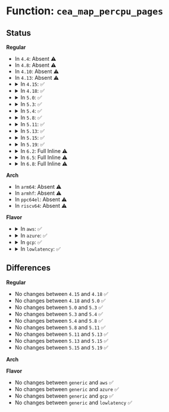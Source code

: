 # Function: <code>cea_map_percpu_pages</code>

## Status
<b>Regular</b>
<ul>
<li>
In <code>4.4</code>: Absent ⚠️
</li>
<li>
In <code>4.8</code>: Absent ⚠️
</li>
<li>
In <code>4.10</code>: Absent ⚠️
</li>
<li>
In <code>4.13</code>: Absent ⚠️
</li>
<li>
<details>
<summary>In <code>4.15</code>: ✅</summary>

```c
void cea_map_percpu_pages(void *cea_vaddr, void *ptr, int pages, pgprot_t prot);
```

**Collision:** Unique Static

**Inline:** No

**Transformation:** False

**Instances:**

```
In arch/x86/mm/cpu_entry_area.c (ffffffff826c3ab9)
Location: arch/x86/mm/cpu_entry_area.c:35
Inline: False
Direct callers:
  - arch/x86/mm/cpu_entry_area.c:setup_cpu_entry_areas
  - arch/x86/mm/cpu_entry_area.c:setup_cpu_entry_areas
  - arch/x86/mm/cpu_entry_area.c:setup_cpu_entry_areas
  - arch/x86/mm/cpu_entry_area.c:setup_cpu_entry_areas
```
**Symbols:**

```
ffffffff826c3ab9-ffffffff826c3b11: cea_map_percpu_pages (STB_LOCAL)
```
</details>
</li>
<li>
<details>
<summary>In <code>4.18</code>: ✅</summary>

```c
void cea_map_percpu_pages(void *cea_vaddr, void *ptr, int pages, pgprot_t prot);
```

**Collision:** Unique Static

**Inline:** No

**Transformation:** False

**Instances:**

```
In arch/x86/mm/cpu_entry_area.c (ffffffff826edd3e)
Location: arch/x86/mm/cpu_entry_area.c:47
Inline: False
Direct callers:
  - arch/x86/mm/cpu_entry_area.c:setup_cpu_entry_areas
  - arch/x86/mm/cpu_entry_area.c:setup_cpu_entry_areas
  - arch/x86/mm/cpu_entry_area.c:setup_cpu_entry_areas
  - arch/x86/mm/cpu_entry_area.c:setup_cpu_entry_areas
```
**Symbols:**

```
ffffffff826edd3e-ffffffff826edd8a: cea_map_percpu_pages (STB_LOCAL)
```
</details>
</li>
<li>
<details>
<summary>In <code>5.0</code>: ✅</summary>

```c
void cea_map_percpu_pages(void *cea_vaddr, void *ptr, int pages, pgprot_t prot);
```

**Collision:** Unique Static

**Inline:** No

**Transformation:** False

**Instances:**

```
In arch/x86/mm/cpu_entry_area.c (ffffffff828a4a62)
Location: arch/x86/mm/cpu_entry_area.c:49
Inline: False
Direct callers:
  - arch/x86/mm/cpu_entry_area.c:setup_cpu_entry_areas
  - arch/x86/mm/cpu_entry_area.c:setup_cpu_entry_areas
  - arch/x86/mm/cpu_entry_area.c:setup_cpu_entry_areas
  - arch/x86/mm/cpu_entry_area.c:setup_cpu_entry_areas
```
**Symbols:**

```
ffffffff828a4a62-ffffffff828a4aae: cea_map_percpu_pages (STB_LOCAL)
```
</details>
</li>
<li>
<details>
<summary>In <code>5.3</code>: ✅</summary>

```c
void cea_map_percpu_pages(void *cea_vaddr, void *ptr, int pages, pgprot_t prot);
```

**Collision:** Unique Static

**Inline:** No

**Transformation:** False

**Instances:**

```
In arch/x86/mm/cpu_entry_area.c (ffffffff828bcf46)
Location: arch/x86/mm/cpu_entry_area.c:49
Inline: False
Direct callers:
  - arch/x86/mm/cpu_entry_area.c:setup_cpu_entry_areas
  - arch/x86/mm/cpu_entry_area.c:setup_cpu_entry_areas
  - arch/x86/mm/cpu_entry_area.c:setup_cpu_entry_areas
  - arch/x86/mm/cpu_entry_area.c:setup_cpu_entry_areas
  - arch/x86/mm/cpu_entry_area.c:setup_cpu_entry_areas
  - arch/x86/mm/cpu_entry_area.c:setup_cpu_entry_areas
  - arch/x86/mm/cpu_entry_area.c:setup_cpu_entry_areas
  - arch/x86/mm/cpu_entry_area.c:setup_cpu_entry_areas
```
**Symbols:**

```
ffffffff828bcf46-ffffffff828bcf96: cea_map_percpu_pages (STB_LOCAL)
```
</details>
</li>
<li>
<details>
<summary>In <code>5.4</code>: ✅</summary>

```c
void cea_map_percpu_pages(void *cea_vaddr, void *ptr, int pages, pgprot_t prot);
```

**Collision:** Unique Static

**Inline:** No

**Transformation:** False

**Instances:**

```
In arch/x86/mm/cpu_entry_area.c (ffffffff828c33d0)
Location: arch/x86/mm/cpu_entry_area.c:49
Inline: False
Direct callers:
  - arch/x86/mm/cpu_entry_area.c:setup_cpu_entry_areas
  - arch/x86/mm/cpu_entry_area.c:setup_cpu_entry_areas
  - arch/x86/mm/cpu_entry_area.c:setup_cpu_entry_areas
  - arch/x86/mm/cpu_entry_area.c:setup_cpu_entry_areas
  - arch/x86/mm/cpu_entry_area.c:setup_cpu_entry_areas
  - arch/x86/mm/cpu_entry_area.c:setup_cpu_entry_areas
  - arch/x86/mm/cpu_entry_area.c:setup_cpu_entry_areas
  - arch/x86/mm/cpu_entry_area.c:setup_cpu_entry_areas
```
**Symbols:**

```
ffffffff828c33d0-ffffffff828c3420: cea_map_percpu_pages (STB_LOCAL)
```
</details>
</li>
<li>
<details>
<summary>In <code>5.8</code>: ✅</summary>

```c
void cea_map_percpu_pages(void *cea_vaddr, void *ptr, int pages, pgprot_t prot);
```

**Collision:** Unique Static

**Inline:** No

**Transformation:** False

**Instances:**

```
In arch/x86/mm/cpu_entry_area.c (ffffffff82ce65d6)
Location: arch/x86/mm/cpu_entry_area.c:53
Inline: False
Direct callers:
  - arch/x86/mm/cpu_entry_area.c:setup_cpu_entry_area
  - arch/x86/mm/cpu_entry_area.c:setup_cpu_entry_area
  - arch/x86/mm/cpu_entry_area.c:setup_cpu_entry_area
  - arch/x86/mm/cpu_entry_area.c:percpu_setup_exception_stacks
  - arch/x86/mm/cpu_entry_area.c:percpu_setup_exception_stacks
  - arch/x86/mm/cpu_entry_area.c:percpu_setup_exception_stacks
  - arch/x86/mm/cpu_entry_area.c:percpu_setup_exception_stacks
```
**Symbols:**

```
ffffffff82ce65d6-ffffffff82ce6622: cea_map_percpu_pages (STB_LOCAL)
```
</details>
</li>
<li>
<details>
<summary>In <code>5.11</code>: ✅</summary>

```c
void cea_map_percpu_pages(void *cea_vaddr, void *ptr, int pages, pgprot_t prot);
```

**Collision:** Unique Static

**Inline:** No

**Transformation:** False

**Instances:**

```
In arch/x86/mm/cpu_entry_area.c (ffffffff82fd3f47)
Location: arch/x86/mm/cpu_entry_area.c:54
Inline: False
Direct callers:
  - arch/x86/mm/cpu_entry_area.c:setup_cpu_entry_area
  - arch/x86/mm/cpu_entry_area.c:setup_cpu_entry_area
  - arch/x86/mm/cpu_entry_area.c:setup_cpu_entry_area
  - arch/x86/mm/cpu_entry_area.c:percpu_setup_exception_stacks
  - arch/x86/mm/cpu_entry_area.c:percpu_setup_exception_stacks
  - arch/x86/mm/cpu_entry_area.c:percpu_setup_exception_stacks
  - arch/x86/mm/cpu_entry_area.c:percpu_setup_exception_stacks
```
**Symbols:**

```
ffffffff82fd3f47-ffffffff82fd3f93: cea_map_percpu_pages (STB_LOCAL)
```
</details>
</li>
<li>
<details>
<summary>In <code>5.13</code>: ✅</summary>

```c
void cea_map_percpu_pages(void *cea_vaddr, void *ptr, int pages, pgprot_t prot);
```

**Collision:** Unique Static

**Inline:** No

**Transformation:** False

**Instances:**

```
In arch/x86/mm/cpu_entry_area.c (ffffffff831dea88)
Location: arch/x86/mm/cpu_entry_area.c:54
Inline: False
Direct callers:
  - arch/x86/mm/cpu_entry_area.c:setup_cpu_entry_area
  - arch/x86/mm/cpu_entry_area.c:setup_cpu_entry_area
  - arch/x86/mm/cpu_entry_area.c:setup_cpu_entry_area
  - arch/x86/mm/cpu_entry_area.c:setup_cpu_entry_area
  - arch/x86/mm/cpu_entry_area.c:setup_cpu_entry_area
  - arch/x86/mm/cpu_entry_area.c:setup_cpu_entry_area
  - arch/x86/mm/cpu_entry_area.c:setup_cpu_entry_area
```
**Symbols:**

```
ffffffff831dea88-ffffffff831dead4: cea_map_percpu_pages (STB_LOCAL)
```
</details>
</li>
<li>
<details>
<summary>In <code>5.15</code>: ✅</summary>

```c
void cea_map_percpu_pages(void *cea_vaddr, void *ptr, int pages, pgprot_t prot);
```

**Collision:** Unique Static

**Inline:** No

**Transformation:** False

**Instances:**

```
In arch/x86/mm/cpu_entry_area.c (ffffffff832c1dfe)
Location: arch/x86/mm/cpu_entry_area.c:54
Inline: False
Direct callers:
  - arch/x86/mm/cpu_entry_area.c:setup_cpu_entry_area
  - arch/x86/mm/cpu_entry_area.c:setup_cpu_entry_area
  - arch/x86/mm/cpu_entry_area.c:setup_cpu_entry_area
  - arch/x86/mm/cpu_entry_area.c:percpu_setup_exception_stacks
  - arch/x86/mm/cpu_entry_area.c:percpu_setup_exception_stacks
  - arch/x86/mm/cpu_entry_area.c:percpu_setup_exception_stacks
  - arch/x86/mm/cpu_entry_area.c:percpu_setup_exception_stacks
  - arch/x86/mm/cpu_entry_area.c:percpu_setup_exception_stacks
  - arch/x86/mm/cpu_entry_area.c:percpu_setup_exception_stacks
```
**Symbols:**

```
ffffffff832c1dfe-ffffffff832c1e4a: cea_map_percpu_pages (STB_LOCAL)
```
</details>
</li>
<li>
<details>
<summary>In <code>5.19</code>: ✅</summary>

```c
void cea_map_percpu_pages(void *cea_vaddr, void *ptr, int pages, pgprot_t prot);
```

**Collision:** Unique Static

**Inline:** No

**Transformation:** False

**Instances:**

```
In arch/x86/mm/cpu_entry_area.c (ffffffff834744b4)
Location: arch/x86/mm/cpu_entry_area.c:54
Inline: False
Direct callers:
  - arch/x86/mm/cpu_entry_area.c:setup_cpu_entry_area
  - arch/x86/mm/cpu_entry_area.c:setup_cpu_entry_area
  - arch/x86/mm/cpu_entry_area.c:setup_cpu_entry_area
  - arch/x86/mm/cpu_entry_area.c:percpu_setup_exception_stacks
  - arch/x86/mm/cpu_entry_area.c:percpu_setup_exception_stacks
  - arch/x86/mm/cpu_entry_area.c:percpu_setup_exception_stacks
  - arch/x86/mm/cpu_entry_area.c:percpu_setup_exception_stacks
  - arch/x86/mm/cpu_entry_area.c:percpu_setup_exception_stacks
  - arch/x86/mm/cpu_entry_area.c:percpu_setup_exception_stacks
```
**Symbols:**

```
ffffffff834744b4-ffffffff8347450e: cea_map_percpu_pages (STB_LOCAL)
```
</details>
</li>
<li>
<details>
<summary>In <code>6.2</code>: Full Inline ⚠️</summary>

**Collision:** Unique Static

**Inline:** Full

**Transformation:** False

**Instances:**

```
In arch/x86/mm/cpu_entry_area.c (ffffffff83e9c7c9)
Location: arch/x86/mm/cpu_entry_area.c:92
Inline: True
Inline callers:
  - arch/x86/mm/cpu_entry_area.c:setup_cpu_entry_areas
  - arch/x86/mm/cpu_entry_area.c:setup_cpu_entry_areas
  - arch/x86/mm/cpu_entry_area.c:setup_cpu_entry_areas
  - arch/x86/mm/cpu_entry_area.c:percpu_setup_exception_stacks
  - arch/x86/mm/cpu_entry_area.c:percpu_setup_exception_stacks
  - arch/x86/mm/cpu_entry_area.c:percpu_setup_exception_stacks
  - arch/x86/mm/cpu_entry_area.c:percpu_setup_exception_stacks
  - arch/x86/mm/cpu_entry_area.c:percpu_setup_exception_stacks
  - arch/x86/mm/cpu_entry_area.c:percpu_setup_exception_stacks
```
</details>
</li>
<li>
<details>
<summary>In <code>6.5</code>: Full Inline ⚠️</summary>

**Collision:** Unique Static

**Inline:** Full

**Transformation:** False

**Instances:**

```
In arch/x86/mm/cpu_entry_area.c (ffffffff836c02e9)
Location: arch/x86/mm/cpu_entry_area.c:99
Inline: True
Inline callers:
  - arch/x86/mm/cpu_entry_area.c:setup_cpu_entry_areas
  - arch/x86/mm/cpu_entry_area.c:setup_cpu_entry_areas
  - arch/x86/mm/cpu_entry_area.c:setup_cpu_entry_areas
  - arch/x86/mm/cpu_entry_area.c:percpu_setup_exception_stacks
  - arch/x86/mm/cpu_entry_area.c:percpu_setup_exception_stacks
  - arch/x86/mm/cpu_entry_area.c:percpu_setup_exception_stacks
  - arch/x86/mm/cpu_entry_area.c:percpu_setup_exception_stacks
  - arch/x86/mm/cpu_entry_area.c:percpu_setup_exception_stacks
  - arch/x86/mm/cpu_entry_area.c:percpu_setup_exception_stacks
```
</details>
</li>
<li>
<details>
<summary>In <code>6.8</code>: Full Inline ⚠️</summary>

**Collision:** Unique Static

**Inline:** Full

**Transformation:** False

**Instances:**

```
In arch/x86/mm/cpu_entry_area.c (ffffffff838f0e09)
Location: arch/x86/mm/cpu_entry_area.c:99
Inline: True
Inline callers:
  - arch/x86/mm/cpu_entry_area.c:setup_cpu_entry_areas
  - arch/x86/mm/cpu_entry_area.c:setup_cpu_entry_areas
  - arch/x86/mm/cpu_entry_area.c:setup_cpu_entry_areas
  - arch/x86/mm/cpu_entry_area.c:percpu_setup_exception_stacks
  - arch/x86/mm/cpu_entry_area.c:percpu_setup_exception_stacks
  - arch/x86/mm/cpu_entry_area.c:percpu_setup_exception_stacks
  - arch/x86/mm/cpu_entry_area.c:percpu_setup_exception_stacks
  - arch/x86/mm/cpu_entry_area.c:percpu_setup_exception_stacks
  - arch/x86/mm/cpu_entry_area.c:percpu_setup_exception_stacks
```
</details>
</li>
</ul>
<b>Arch</b>
<ul>
<li>
In <code>arm64</code>: Absent ⚠️
</li>
<li>
In <code>armhf</code>: Absent ⚠️
</li>
<li>
In <code>ppc64el</code>: Absent ⚠️
</li>
<li>
In <code>riscv64</code>: Absent ⚠️
</li>
</ul>
<b>Flavor</b>
<ul>
<li>
<details>
<summary>In <code>aws</code>: ✅</summary>

```c
void cea_map_percpu_pages(void *cea_vaddr, void *ptr, int pages, pgprot_t prot);
```

**Collision:** Unique Static

**Inline:** No

**Transformation:** False

**Instances:**

```
In arch/x86/mm/cpu_entry_area.c (ffffffff828ae3a6)
Location: arch/x86/mm/cpu_entry_area.c:49
Inline: False
Direct callers:
  - arch/x86/mm/cpu_entry_area.c:setup_cpu_entry_areas
  - arch/x86/mm/cpu_entry_area.c:setup_cpu_entry_areas
  - arch/x86/mm/cpu_entry_area.c:setup_cpu_entry_areas
  - arch/x86/mm/cpu_entry_area.c:setup_cpu_entry_areas
  - arch/x86/mm/cpu_entry_area.c:setup_cpu_entry_areas
  - arch/x86/mm/cpu_entry_area.c:setup_cpu_entry_areas
  - arch/x86/mm/cpu_entry_area.c:setup_cpu_entry_areas
  - arch/x86/mm/cpu_entry_area.c:setup_cpu_entry_areas
```
**Symbols:**

```
ffffffff828ae3a6-ffffffff828ae3f6: cea_map_percpu_pages (STB_LOCAL)
```
</details>
</li>
<li>
<details>
<summary>In <code>azure</code>: ✅</summary>

```c
void cea_map_percpu_pages(void *cea_vaddr, void *ptr, int pages, pgprot_t prot);
```

**Collision:** Unique Static

**Inline:** No

**Transformation:** False

**Instances:**

```
In arch/x86/mm/cpu_entry_area.c (ffffffff828a6598)
Location: arch/x86/mm/cpu_entry_area.c:49
Inline: False
Direct callers:
  - arch/x86/mm/cpu_entry_area.c:setup_cpu_entry_areas
  - arch/x86/mm/cpu_entry_area.c:setup_cpu_entry_areas
  - arch/x86/mm/cpu_entry_area.c:setup_cpu_entry_areas
  - arch/x86/mm/cpu_entry_area.c:setup_cpu_entry_areas
  - arch/x86/mm/cpu_entry_area.c:setup_cpu_entry_areas
  - arch/x86/mm/cpu_entry_area.c:setup_cpu_entry_areas
  - arch/x86/mm/cpu_entry_area.c:setup_cpu_entry_areas
  - arch/x86/mm/cpu_entry_area.c:setup_cpu_entry_areas
```
**Symbols:**

```
ffffffff828a6598-ffffffff828a65e8: cea_map_percpu_pages (STB_LOCAL)
```
</details>
</li>
<li>
<details>
<summary>In <code>gcp</code>: ✅</summary>

```c
void cea_map_percpu_pages(void *cea_vaddr, void *ptr, int pages, pgprot_t prot);
```

**Collision:** Unique Static

**Inline:** No

**Transformation:** False

**Instances:**

```
In arch/x86/mm/cpu_entry_area.c (ffffffff828c12a5)
Location: arch/x86/mm/cpu_entry_area.c:49
Inline: False
Direct callers:
  - arch/x86/mm/cpu_entry_area.c:setup_cpu_entry_areas
  - arch/x86/mm/cpu_entry_area.c:setup_cpu_entry_areas
  - arch/x86/mm/cpu_entry_area.c:setup_cpu_entry_areas
  - arch/x86/mm/cpu_entry_area.c:setup_cpu_entry_areas
  - arch/x86/mm/cpu_entry_area.c:setup_cpu_entry_areas
  - arch/x86/mm/cpu_entry_area.c:setup_cpu_entry_areas
  - arch/x86/mm/cpu_entry_area.c:setup_cpu_entry_areas
  - arch/x86/mm/cpu_entry_area.c:setup_cpu_entry_areas
```
**Symbols:**

```
ffffffff828c12a5-ffffffff828c12f5: cea_map_percpu_pages (STB_LOCAL)
```
</details>
</li>
<li>
<details>
<summary>In <code>lowlatency</code>: ✅</summary>

```c
void cea_map_percpu_pages(void *cea_vaddr, void *ptr, int pages, pgprot_t prot);
```

**Collision:** Unique Static

**Inline:** No

**Transformation:** False

**Instances:**

```
In arch/x86/mm/cpu_entry_area.c (ffffffff828c43f0)
Location: arch/x86/mm/cpu_entry_area.c:49
Inline: False
Direct callers:
  - arch/x86/mm/cpu_entry_area.c:setup_cpu_entry_areas
  - arch/x86/mm/cpu_entry_area.c:setup_cpu_entry_areas
  - arch/x86/mm/cpu_entry_area.c:setup_cpu_entry_areas
  - arch/x86/mm/cpu_entry_area.c:setup_cpu_entry_areas
  - arch/x86/mm/cpu_entry_area.c:setup_cpu_entry_areas
  - arch/x86/mm/cpu_entry_area.c:setup_cpu_entry_areas
  - arch/x86/mm/cpu_entry_area.c:setup_cpu_entry_areas
  - arch/x86/mm/cpu_entry_area.c:setup_cpu_entry_areas
```
**Symbols:**

```
ffffffff828c43f0-ffffffff828c4440: cea_map_percpu_pages (STB_LOCAL)
```
</details>
</li>
</ul>

## Differences
<b>Regular</b>
<ul>
<li>
No changes between <code>4.15</code> and <code>4.18</code> ✅
</li>
<li>
No changes between <code>4.18</code> and <code>5.0</code> ✅
</li>
<li>
No changes between <code>5.0</code> and <code>5.3</code> ✅
</li>
<li>
No changes between <code>5.3</code> and <code>5.4</code> ✅
</li>
<li>
No changes between <code>5.4</code> and <code>5.8</code> ✅
</li>
<li>
No changes between <code>5.8</code> and <code>5.11</code> ✅
</li>
<li>
No changes between <code>5.11</code> and <code>5.13</code> ✅
</li>
<li>
No changes between <code>5.13</code> and <code>5.15</code> ✅
</li>
<li>
No changes between <code>5.15</code> and <code>5.19</code> ✅
</li>
</ul>
<b>Arch</b>
<ul>
</ul>
<b>Flavor</b>
<ul>
<li>
No changes between <code>generic</code> and <code>aws</code> ✅
</li>
<li>
No changes between <code>generic</code> and <code>azure</code> ✅
</li>
<li>
No changes between <code>generic</code> and <code>gcp</code> ✅
</li>
<li>
No changes between <code>generic</code> and <code>lowlatency</code> ✅
</li>
</ul>
